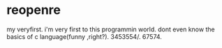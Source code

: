 # reopenre
my veryfirst.
i'm very first to this programmin world.
dont even know the basics of c language(funny ,right?). 
3453554/.
67574.
